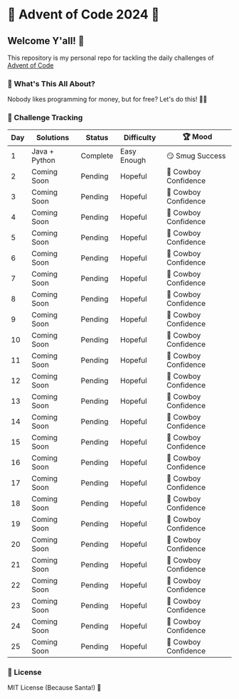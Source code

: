 # 🎄 Advent of Code 2024 🧊

## Welcome Y'all! 🎁

This repository is my personal repo for tackling the daily challenges of [Advent of Code](https://adventofcode.com/2024)

### 🌟 What's This All About?

Nobody likes programming for money, but for free? Let's do this! 💸🚀

### 🧩 Challenge Tracking
| Day | Solutions     | Status        | Difficulty  | 🏆 Mood              
|-----|---------------|---------------|-------------|-----------------------
| 1   | Java + Python | Complete      | Easy Enough | 😏 Smug Success      
| 2   | Coming Soon   | Pending       | Hopeful     | 🤠 Cowboy Confidence 
| 3   | Coming Soon   | Pending       | Hopeful     | 🤠 Cowboy Confidence 
| 4   | Coming Soon   | Pending       | Hopeful     | 🤠 Cowboy Confidence 
| 5   | Coming Soon   | Pending       | Hopeful     | 🤠 Cowboy Confidence 
| 6   | Coming Soon   | Pending       | Hopeful     | 🤠 Cowboy Confidence 
| 7   | Coming Soon   | Pending       | Hopeful     | 🤠 Cowboy Confidence 
| 8   | Coming Soon   | Pending       | Hopeful     | 🤠 Cowboy Confidence 
| 9   | Coming Soon   | Pending       | Hopeful     | 🤠 Cowboy Confidence 
| 10  | Coming Soon   | Pending       | Hopeful     | 🤠 Cowboy Confidence 
| 11  | Coming Soon   | Pending       | Hopeful     | 🤠 Cowboy Confidence 
| 12  | Coming Soon   | Pending       | Hopeful     | 🤠 Cowboy Confidence 
| 13  | Coming Soon   | Pending       | Hopeful     | 🤠 Cowboy Confidence 
| 14  | Coming Soon   | Pending       | Hopeful     | 🤠 Cowboy Confidence 
| 15  | Coming Soon   | Pending       | Hopeful     | 🤠 Cowboy Confidence 
| 16  | Coming Soon   | Pending       | Hopeful     | 🤠 Cowboy Confidence 
| 17  | Coming Soon   | Pending       | Hopeful     | 🤠 Cowboy Confidence 
| 18  | Coming Soon   | Pending       | Hopeful     | 🤠 Cowboy Confidence 
| 19  | Coming Soon   | Pending       | Hopeful     | 🤠 Cowboy Confidence 
| 20  | Coming Soon   | Pending       | Hopeful     | 🤠 Cowboy Confidence 
| 21  | Coming Soon   | Pending       | Hopeful     | 🤠 Cowboy Confidence 
| 22  | Coming Soon   | Pending       | Hopeful     | 🤠 Cowboy Confidence 
| 23  | Coming Soon   | Pending       | Hopeful     | 🤠 Cowboy Confidence 
| 24  | Coming Soon   | Pending       | Hopeful     | 🤠 Cowboy Confidence 
| 25  | Coming Soon   | Pending       | Hopeful     | 🤠 Cowboy Confidence 

### 📜 License

MIT License (Because Santa!) 🎅
